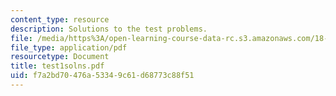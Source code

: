 ```yaml
---
content_type: resource
description: Solutions to the test problems.
file: /media/https%3A/open-learning-course-data-rc.s3.amazonaws.com/18-303-linear-partial-differential-equations-fall-2006/f7a2bd70476a53349c61d68773c88f51_test1solns.pdf
file_type: application/pdf
resourcetype: Document
title: test1solns.pdf
uid: f7a2bd70-476a-5334-9c61-d68773c88f51
---
```

